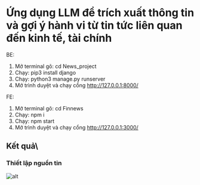 # Ứng dụng LLM để trích xuất thông tin và gợi ý hành vi từ tin tức liên quan đến kinh tế, tài chính

BE:
1. 	Mở terminal gõ: cd News_project
2.	Chạy:  pip3 install django
3.	Chạy: python3 manage.py runserver
4.	Mở trình duyệt và chạy cổng http://127.0.0.1:8000/

FE:
1. Mở terminal gõ: cd Finnews
2. Chạy: npm i
3. Chạy: npm start
4. Mở trình duyệt và chạy cổng http://127.0.0.1:3000/

## Kết quả\\
### Thiết lập nguồn tin 
![alt]([https://drive.google.com/file/d/1vVEf5myUzy3XMcomC3TTLHqAfOuR_WLR/view?usp=drive_link](https://drive.google.com/file/d/1vVEf5myUzy3XMcomC3TTLHqAfOuR_WLR/view?usp=sharing))

